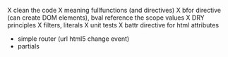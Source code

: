 X clean the code
X meaning fullfunctions (and directives)
X bfor directive (can create DOM elements), bval reference the scope values
X DRY principles
X filters, literals
X unit tests
X battr directive for html attributes
- simple router (url html5 change event)
- partials
